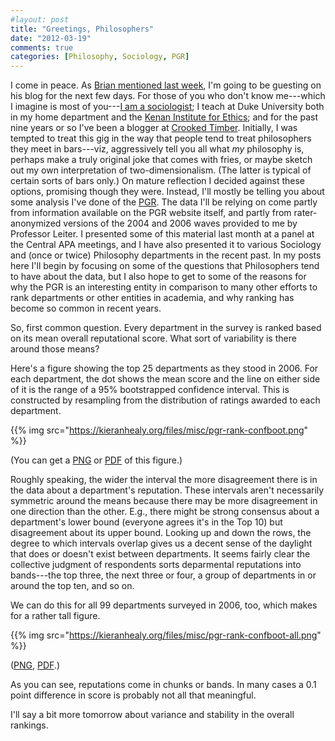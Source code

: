```yaml
---
#layout: post
title: "Greetings, Philosophers"
date: "2012-03-19"
comments: true
categories: [Philosophy, Sociology, PGR]
---
```


I come in peace. As [Brian mentioned last week](http://leiterreports.typepad.com/blog/2012/03/guest-blogger-kieran-healy.html), I'm going to be guesting on his blog for the next few days. For those of you who don't know me---which I imagine is most of you---[I am a sociologist](http://kieranhealy.org/); I teach at Duke University both in my home department and the [Kenan Institute for Ethics](http://kenan.ethics.duke.edu/); and for the past nine years or so I've been a blogger at [Crooked Timber](http://crookedtimber.org). Initially, I was tempted to treat this gig in the way that people tend to treat philosophers they meet in bars---viz, aggressively tell you all what _my_ philosophy is, perhaps make a truly original joke that comes with fries, or maybe sketch out my own interpretation of two-dimensionalism. (The latter is typical of certain sorts of bars only.) On mature reflection I decided against these options, promising though they were. Instead, I'll mostly be telling you about some analysis I've done of the [PGR](http://www.philosophicalgourmet.com/). The data I'll be relying on come partly from information available on the PGR website itself, and partly from rater-anonymized versions of the 2004 and 2006 waves provided to me by Professor Leiter. I presented some of this material last month at a panel at the Central APA meetings, and I have also presented it to various Sociology and (once or twice) Philosophy departments in the recent past. In my posts here I'll begin by focusing on some of the questions that Philosophers tend to have about the data, but I also hope to get to some of the reasons for why the PGR is an interesting entity in comparison to many other efforts to rank departments or other entities in academia, and why ranking has become so common in recent years.

So, first common question. Every department in the survey is ranked based on its mean overall reputational score. What sort of variability is there around those means? 

Here's a figure showing the top 25 departments as they stood in 2006. For each department, the dot shows the mean score and the line on either side of it is the range of a 95% bootstrapped confidence interval. This is constructed by resampling from the distribution of ratings awarded to each department. 

{{% img src="https://kieranhealy.org/files/misc/pgr-rank-confboot.png" %}}

(You can get a <a href="http://kieranhealy.org/files/misc/pgr-rank-confboot.png">PNG</a> or <a href="http://kieranhealy.org/files/misc/pgr-rank-confboot.pdf">PDF</a> of this figure.)

Roughly speaking, the wider the interval the more disagreement there is in the data about a department's reputation. These intervals aren't necessarily symmetric around the means because there may be more disagreement in one direction than the other. E.g., there might be strong consensus about a department's lower bound (everyone agrees it's in the Top 10) but disagreement about its upper bound. Looking up and down the rows, the degree to which intervals overlap gives us a decent sense of the daylight that does or doesn't exist between departments. It seems fairly clear the collective judgment of respondents sorts deparmental reputations into bands---the top three, the next three or four, a group of departments in or around the top ten, and so on. 

We can do this for all 99 departments surveyed in 2006, too, which makes for a rather tall figure.

{{% img src="https://kieranhealy.org/files/misc/pgr-rank-confboot-all.png" %}}

(<a href="http://kieranhealy.org/files/misc/pgr-rank-confboot-all.png">PNG</a>, <a href="http://kieranhealy.org/files/misc/pgr-rank-confboot-all.pdf">PDF</a>.)

As you can see, reputations come in chunks or bands. In many cases a 0.1 point difference in score is probably not all that meaningful.

I'll say a bit more tomorrow about variance and stability in the overall rankings. 
